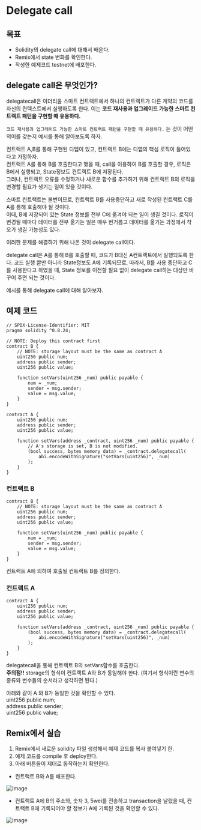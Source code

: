 # Delegate call

## 목표
- Solidity의 delegate call에 대해서 배운다.
- Remix에서 state 변화를 확인한다. 
- 작성한 예제코드 testnet에 배포한다. 

## delegate call은 무엇인가? 

delegatecall은 이더리움 스마트 컨트랙트에서 하나의 컨트랙트가 다른 계약의 코드를 자신의 컨텍스트에서 실행하도록 한다. 이는 **코드 재사용과 업그레이드 가능한 스마트 컨트랙트 패턴을 구현할 때 유용하다.**

`코드 재사용과 업그레이드 가능한 스마트 컨트랙트 패턴을 구현할 때 유용하다.` 는 것이 어떤 의미를 갖는지 예시를 통해 알아보도록 하자. 

컨트랙트 A,B를 통해 구현된 디앱이 있고, 컨트랙트 B에는 디앱의 핵심 로직이 들어있다고 가정하자.    
컨트랙트 A를 통해 B를 호출한다고 했을 때, call을 이용하여 B를 호출할 경우, 로직은 B에서 실행되고, State정보도 컨트랙트 B에 저장된다.    
그러나, 컨트랙트 오류를 수정하거나 새로운 함수를 추가하기 위해 컨트랙트 B의 로직을 변경할 필요가 생기는 일이 있을 것이다.    

스마트 컨트랙트는 불변이므로, 컨트랙트 B를 사용중단하고 새로 작성된 컨트랙트 C를 A를 통해 호출해야 될 것이다.    
이때, B에 저장되어 있는 State 정보를 전부 C에 옮겨야 되는 일이 생길 것이다. 로직이 변경될 때마다 데이터를 전부 옮기는 일은 매우 번거롭고 데이터를 옮기는 과정에서 착오가 생길 가능성도 있다.  

이러한 문제를 해결하기 위해 나온 것이 delegate call이다. 

delegate call은 A를 통해 B를 호출할 때, 코드가 B대신 A컨트랙트에서 실행되도록 한다. 코드 실행 뿐만 아니라 State정보도 A에 기록되므로, 
따라서, B를 사용 중단하고 C를 사용한다고 하였을 때, State 정보를 이전할 필요 없이 delegate call하는 대상만 바꾸어 주면 되는 것이다. 

예시를 통해 delegate call에 대해 알아보자.

## 예제 코드
```solidity
// SPDX-License-Identifier: MIT
pragma solidity ^0.8.24;

// NOTE: Deploy this contract first
contract B {
    // NOTE: storage layout must be the same as contract A
    uint256 public num;
    address public sender;
    uint256 public value;

    function setVars(uint256 _num) public payable {
        num = _num;
        sender = msg.sender;
        value = msg.value;
    }
}

contract A {
    uint256 public num;
    address public sender;
    uint256 public value;

    function setVars(address _contract, uint256 _num) public payable {
        // A's storage is set, B is not modified.
        (bool success, bytes memory data) = _contract.delegatecall(
            abi.encodeWithSignature("setVars(uint256)", _num)
        );
    }
}

```

### 컨트랙트 B 
``` solidity
contract B {
    // NOTE: storage layout must be the same as contract A
    uint256 public num;
    address public sender;
    uint256 public value;

    function setVars(uint256 _num) public payable {
        num = _num;
        sender = msg.sender;
        value = msg.value;
    }
}
```
컨트랙트 A에 의하여 호출될 컨트랙트 B를 정의한다.  

### 컨트랙트 A
```solidity
contract A {
    uint256 public num;
    address public sender;
    uint256 public value;

    function setVars(address _contract, uint256 _num) public payable {
        (bool success, bytes memory data) = _contract.delegatecall(
            abi.encodeWithSignature("setVars(uint256)", _num)
        );
    }
}
```
delegatecall을 통해 컨트랙트 B의 setVars함수를 호출한다.  
**주의점!!** storage의 형식이 컨트랙트 A와 B가 동일해야 한다. (여기서 형식이란 변수의 종류와 변수들의 순서라고 생각하면 된다.)  

아래와 같이 A 와 B가 동일한 것을 확인할 수 있다.  
uint256 public num;  
address public sender;  
uint256 public value;  

## Remix에서 실습
1. Remix에서 새로운 solidity 파일 생성해서 예제 코드를 복사 붙여넣기 한.
2. 예제 코드를 compile 후 deploy한다.
3. 아래 버튼들이 제대로 동작하는지 확인한다.

- 컨트랙트 B와 A를 배포한다.
  
![image](https://github.com/mmingyeomm/nestJS/assets/87323564/aca082b8-2dfe-442b-8d8d-2c8b85d0be55)

- 컨트랙트 A에 B의 주소와, 숫자 3, 5wei를 전송하고 transaction을 날렸을 때, 컨트랙트 B에 기록되어야 할 정보가 A에 기록된 것을 확인할 수 있다.
 
![image](https://github.com/mmingyeomm/nestJS/assets/87323564/70629846-d781-41fe-b091-8f8988bf7c84)

